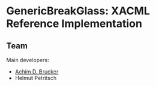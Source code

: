# GenericBreakGlass: XACML Reference Implementation 

## Team 
Main developers:
* [Achim D. Brucker](http://www.brucker.ch/)
* Helmut Petritsch
